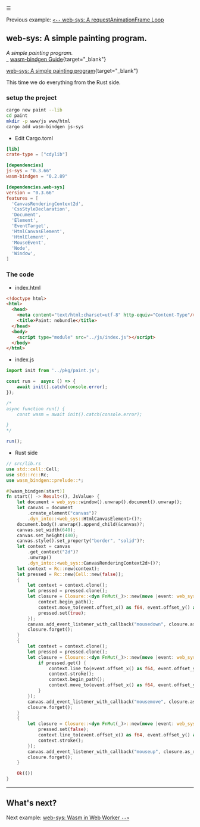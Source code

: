 <div class="navbar"><a class="openbtn" onclick="openNav()">&#9776;</a></div>

Previous example: [ `<--` web-sys: A requestAnimationFrame Loop](./017.request-animation-frame.html)

<main>

## web-sys: A simple painting program.

*A simple painting program.*  
   _ [wasm-bindgen Guide](https://rustwasm.github.io/wasm-bindgen/examples/paint.html){target="_blank"}

[web-sys: A simple painting program](https://github.com/rustwasm/wasm-bindgen/tree/master/examples/paint){target="_blank"}

This time we do everything from the Rust side.

### setup the project

```sh
cargo new paint --lib
cd paint
mkdir -p www/js www/html
cargo add wasm-bindgen js-sys
```

- Edit Cargo.toml

```toml
[lib]
crate-type = ["cdylib"]

[dependencies]
js-sys = "0.3.66"
wasm-bindgen = "0.2.89"

[dependencies.web-sys]
version = "0.3.66"
features = [
  'CanvasRenderingContext2d',
  'CssStyleDeclaration',
  'Document',
  'Element',
  'EventTarget',
  'HtmlCanvasElement',
  'HtmlElement',
  'MouseEvent',
  'Node',
  'Window',
]

```
### The code

- index.html

```html
<!doctype html>
<html>
  <head>
    <meta content="text/html;charset=utf-8" http-equiv="Content-Type"/>
    <title>Paint: nobundle</title>
  </head>
  <body>
    <script type="module" src="../js/index.js"></script>
  </body>
</html>
```
- index.js

```js
import init from '../pkg/paint.js';

const run =  async () => {
    await init().catch(console.error);
});

/*
async function run() {
    const wasm = await init().catch(console.error);

} 
*/

run();
```

- Rust side

```rust
// src/lib.rs
use std::cell::Cell;
use std::rc::Rc;
use wasm_bindgen::prelude::*;

#[wasm_bindgen(start)]
fn start() -> Result<(), JsValue> {
    let document = web_sys::window().unwrap().document().unwrap();
    let canvas = document
        .create_element("canvas")?
        .dyn_into::<web_sys::HtmlCanvasElement>()?;
    document.body().unwrap().append_child(&canvas)?;
    canvas.set_width(640);
    canvas.set_height(480);
    canvas.style().set_property("border", "solid")?;
    let context = canvas
        .get_context("2d")?
        .unwrap()
        .dyn_into::<web_sys::CanvasRenderingContext2d>()?;
    let context = Rc::new(context);
    let pressed = Rc::new(Cell::new(false));
    {
        let context = context.clone();
        let pressed = pressed.clone();
        let closure = Closure::<dyn FnMut(_)>::new(move |event: web_sys::MouseEvent| {
            context.begin_path();
            context.move_to(event.offset_x() as f64, event.offset_y() as f64);
            pressed.set(true);
        });
        canvas.add_event_listener_with_callback("mousedown", closure.as_ref().unchecked_ref())?;
        closure.forget();
    }
    {
        let context = context.clone();
        let pressed = pressed.clone();
        let closure = Closure::<dyn FnMut(_)>::new(move |event: web_sys::MouseEvent| {
            if pressed.get() {
                context.line_to(event.offset_x() as f64, event.offset_y() as f64);
                context.stroke();
                context.begin_path();
                context.move_to(event.offset_x() as f64, event.offset_y() as f64);
            }
        });
        canvas.add_event_listener_with_callback("mousemove", closure.as_ref().unchecked_ref())?;
        closure.forget();
    }
    {
        let closure = Closure::<dyn FnMut(_)>::new(move |event: web_sys::MouseEvent| {
            pressed.set(false);
            context.line_to(event.offset_x() as f64, event.offset_y() as f64);
            context.stroke();
        });
        canvas.add_event_listener_with_callback("mouseup", closure.as_ref().unchecked_ref())?;
        closure.forget();
    }

    Ok(())
}
```

--- 

## What's next?

Next example: [ web-sys: Wasm in Web Worker `-->`](./019.wasm-in-web-worker.html)

</main>
<script src="https://lerina.github.io/js/toc.js"></script>
<script>
let anchor= document.createElement('a');
anchor.href="javascript:closeNav()"; //void(0)"; //anchor[0].onclick = closeNav();
anchor.className = "closebtn";  
anchor.innerHTML="&times;";
document.getElementById("TOC").prepend(anchor);

let navCrumbs= document.createElement('div');
navCrumbs.className = "hover-nav";
navCrumbs.innerHTML = `
<div class="hover-nav">
<ul>
<li><a href="../../../../index.html">⇦ home</a></li>
<li><a href="../index.html">hello_world</a></li>
</ul>
</div>`;
document.getElementById("TOC").prepend(navCrumbs); 
</script>
